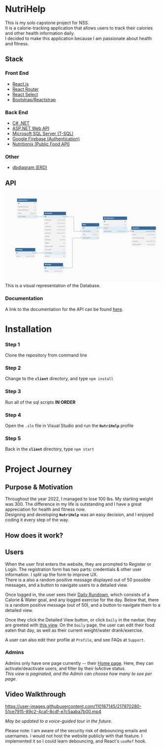 # NutriHelp

This is my solo capstone project for NSS.  
It is a calorie-tracking application that allows users to track their calories and other health information daily.  
I decided to make this application because I am passionate about health and fitness.

## Stack

### Front End

- [React.js](https://reactjs.org/)
- [React Router](https://reactrouter.com/en/main)
- [React Select](https://react-select.com/home)
- [Bootstrap/Reactstrap](https://reactstrap.github.io/?path=/docs/)

### Back End

- [C# .NET](https://dotnet.microsoft.com/en-us/languages/csharp)
- [ASP.NET Web API](https://dotnet.microsoft.com/en-us/apps/aspnet/apis)
- [Microsoft SQL Server (T-SQL)](https://learn.microsoft.com/en-us/sql/database-engine/install-windows/install-sql-server?view=sql-server-ver16)
- [Google Firebase (Authentication)](https://console.firebase.google.com/)
- [Nutritionix (Public Food API)](https://www.nutritionix.com/api)

### Other

- [dbdiagram (ERD)](https://dbdiagram.io/home)
  
## API

![Photo of ERD](./docs/mvp-erd.png)  
This is a visual representation of the Database.  
  
### Documentation

A link to the documentation for the API can be found [here](./docs/api-documentation.md).

# Installation

### Step 1

Clone the repository from command line  

### Step 2

Change to the **`client`** directory, and type `npm install`  

### Step 3

Run all of the sql scripts **IN ORDER**  

### Step 4

Open the `.sln` file in Visual Studio and run the **`NutriHelp`** profile  

### Step 5

Back in the **`client`** directory, type `npm start`

# Project Journey

## Purpose & Motivation

Throughout the year 2022, I managed to lose 100 lbs. My starting weight was 300. The difference in my life is outstanding and I have a great appreciation for health and fitness now.  
Designing and developing **`NutriHelp`** was an easy decision, and I enjoyed coding it every step of the way.

## How does it work?

## Users

When the user first enters the website, they are prompted to Register or Login. The registration form has two parts: credentials & other user information. I split up the form to improve UX.  
There is a also a random positive message displayed out of 50 possible messages, and a button to navigate users to a detailed view.  
  
Once logged in, the user sees their [Daily Rundown](https://prnt.sc/RffrwWVEpw_D), which consists of a Calorie & Water goal, and any logged exercise for the day. Below that, there is a random positive message (out of 50), and a button to navigate them to a detailed view.  

Once they click the Detailed View button, or click `Daily` in the navbar, they are greeted with [this view](https://prnt.sc/z9sJ_c154cDI). On the `Daily` page, the user can edit their food eaten that day, as well as their current weight/water drank/exercise.  
  
A user can also edit their profile at `Profile`, and see FAQs at `Support`.  
  
### Admins

Admins only have one page currently -- their [Home page](https://prnt.sc/ClU9D5BCNwGY). Here, they can activate/deactivate users, and filter by their IsActive status.  
_This view is paginated, and the Admin can choose how many to see per page._

## Video Walkthrough

https://user-images.githubusercontent.com/110187145/217970280-51ce7915-89c2-4ca1-8cdf-e7c5aaba7b00.mp4

_May be updated to a voice-guided tour in the future._  
  
Please note: I am aware of the security risk of debouncing emails and usernames. I would not host the website publicly with that feature. I implemented it so I could learn debouncing, and React's `useRef` hook.
